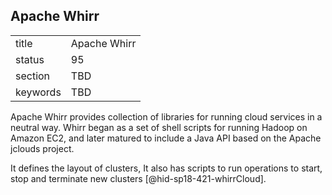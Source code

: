 ## Apache Whirr


|          |              |
| -------- | ------------ |
| title    | Apache Whirr |
| status   | 95           |
| section  | TBD          |
| keywords | TBD          |



Apache Whirr provides collection of libraries for running cloud services
in a neutral way. Whirr began as a set of shell scripts for running
Hadoop on Amazon EC2, and later matured to include a Java API based on
the Apache jclouds project.

It defines the layout of clusters, It also has scripts to run operations
to start, stop and terminate new clusters [@hid-sp18-421-whirrCloud].
